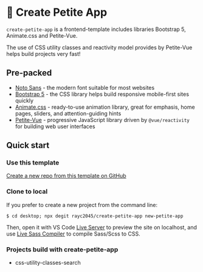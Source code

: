 # 🤘 Create Petite App

`create-petite-app` is a frontend-template includes libraries Bootstrap 5, Animate.css and Petite-Vue.

The use of CSS utility classes and reactivity model provides by Petite-Vue helps build projects very fast!

## Pre-packed

- [Noto Sans](https://fonts.google.com/noto/specimen/Noto+Sans) - the modern font suitable for most websites
- [Bootstrap 5](https://getbootstrap.com/) - the CSS library helps build responsive mobile-first sites quickly
- [Animate.css](https://animate.style/) - ready-to-use animation library, great for emphasis, home pages, sliders, and attention-guiding hints
- [Petite-Vue](https://github.com/vuejs/petite-vue) - progressive
JavaScript library driven by `@vue/reactivity` for building web user interfaces

## Quick start

### Use this template

[Create a new repo from this template on GitHub](https://github.com/rayc2045/create-petite-app/)

### Clone to local

If you prefer to create a new project from the command line:

```
$ cd desktop; npx degit rayc2045/create-petite-app new-petite-app
```

Then, open it with VS Code [Live Server](https://marketplace.visualstudio.com/items?itemName=ritwickdey.LiveServer) to preview the site on localhost, and use [Live Sass Compiler](https://marketplace.visualstudio.com/items?itemName=ritwickdey.live-sass) to compile Sass/Scss to CSS.

### Projects build with create-petite-app

- css-utility-classes-search